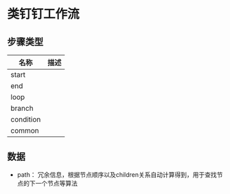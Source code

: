 # 类钉钉工作流

## 步骤类型

| 名称        | 描述 |
|-----------|----|
| start     |    |
| end       |    |
| loop      |    |
| branch    |    |
| condition |    |
| common    |    |


## 数据
* path： 冗余信息，根据节点顺序以及children关系自动计算得到，用于查找节点的下一个节点等算法